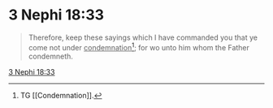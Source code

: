 # 3 Nephi 18:33

> Therefore, keep these sayings which I have commanded you that ye come not under <u>condemnation</u>[^a]; for wo unto him whom the Father condemneth.

[3 Nephi 18:33](https://www.churchofjesuschrist.org/study/scriptures/bofm/3-ne/18?lang=eng&id=p33#p33)


[^a]: TG [[Condemnation]].
